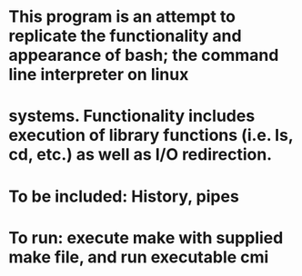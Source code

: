 # This program is an attempt to replicate the functionality and appearance of bash; the command line interpreter on linux
# systems. Functionality includes execution of library functions (i.e. ls, cd, etc.) as well as I/O redirection.

# To be included: History, pipes

# To run: execute make with supplied make file, and run executable cmi
